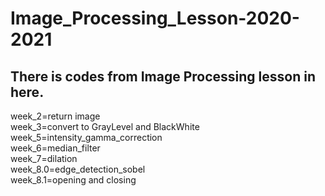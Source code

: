 # Image_Processing_Lesson-2020-2021

## There is codes from Image Processing lesson in here.
week_2=return image <br/>
week_3=convert to GrayLevel and BlackWhite <br/>
week_5=intensity_gamma_correction <br/>
week_6=median_filter <br/>
week_7=dilation <br/>
week_8.0=edge_detection_sobel <br/>
week_8.1=opening and closing <br/>
